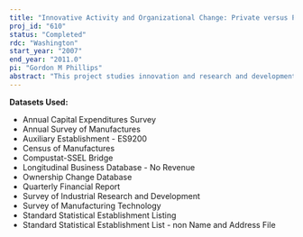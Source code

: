 ```yaml
---
title: "Innovative Activity and Organizational Change: Private versus Public Status and Acquisitions"
proj_id: "610"
status: "Completed"
rdc: "Washington"
start_year: "2007"
end_year: "2011.0"
pi: "Gordon M Phillips"
abstract: "This project studies innovation and research and development in the spirit of Schumpeter where innovation and research and development (R&D) are part of the process of creative destruction in the economy. Using data on both public and private firms, it examines how firm organization changes following innovation that is initiated by itself, or by firms in its own upstream and downstream industries. It also studies the impact of firm organization on the exploitation of R&D expenditures and patents. The central premise of this study is that organizations adjust to industry technological change as both additional research and the development of ideas after patents require extensive organizational and financial resources. It focuses on two types of organizational adaptations: the decision to be private or publicly listed and changes in firm boundaries through mergers and acquisitions. Firms differ in the extent of their operations across multiple industries. Some firms choose to be focused and produce in single industries. Other firms produce in multiple industries. The central question is the extent that these two dimensions are significant in explaining which firms conduct and then commercialize research and patent activity. This project will provide evidence on the importance of research and the development of that research in determining the boundaries of the firm by examining three different aspects of innovative activity. These include patent activity, patent citations, and R&D expenditures."
---
```


**Datasets Used:**

  - Annual Capital Expenditures Survey 
  - Annual Survey of Manufactures 
  - Auxiliary Establishment - ES9200 
  - Census of Manufactures 
  - Compustat-SSEL Bridge 
  - Longitudinal Business Database - No Revenue 
  - Ownership Change Database 
  - Quarterly Financial Report 
  - Survey of Industrial Research and Development 
  - Survey of Manufacturing Technology 
  - Standard Statistical Establishment Listing 
  - Standard Statistical Establishment List - non Name and Address File 

